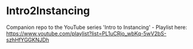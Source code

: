 # Intro2Instancing

Companion repo to the YouTube series 'Intro to Instancing' - Playlist here: https://www.youtube.com/playlist?list=PL1uCRjo_wbKq-5wV2bS-szhHfYGGKNJDh
